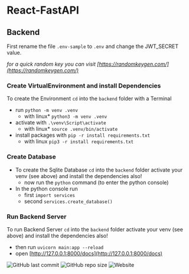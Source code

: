 # React-FastAPI



## Backend

First rename the file `.env-sample` to `.env` and change the JWT_SECRET value.

*for a quick random key you can visit [https://randomkeygen.com/](https://randomkeygen.com/)*


### Create VirtualEnvironment and install Dependencies

To create the Environment `cd` into the `backend` folder with a Terminal
  + run `python -m venv .venv`
    - with linux* `python3 -m venv .venv`
  + activate with `.\venv\Script\activate`
    - with linux* `source .venv/bin/activate`
  + install packages with `pip -r install requirements.txt`
    - with linux `pip3 -r install requirements.txt`


### Create Database

- To create the Sqlite Database `cd` into the `backend` folder activate your venv (see above) and install the dependencies also!
  + now run the `python` command (to enter the python console)
- In the python console run
  + first `import services`
  + second `services.create_database()`


### Run Backend Server

To run Backend Server `cd` into the `backend` folder activate your venv (see above) and install the dependencies also!
- then run `uvicorn main:app --reload`
- open [http://127.0.0.1:8000/docs](http://127.0.0.1:8000/docs)



![GitHub last commit](https://img.shields.io/github/last-commit/oje-edu/react_fastapi) ![GitHub repo size](https://img.shields.io/github/repo-size/oje-edu/react_fastapi) ![Website](https://img.shields.io/website?down_color=crimson&down_message=%E2%80%A0&style=plastic&up_color=lime&up_message=online&url=https%3A%2F%2Fapi.noconcept.dev)